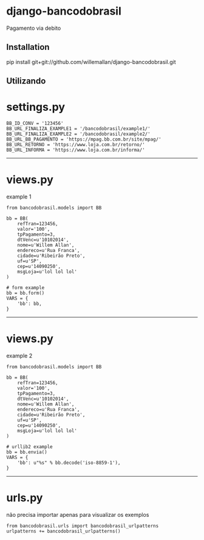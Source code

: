 django-bancodobrasil
========================

Pagamento via debito

Installation
------------

pip install git+git://github.com/willemallan/django-bancodobrasil.git


Utilizando
-----

# settings.py

    BB_ID_CONV = '123456'
    BB_URL_FINALIZA_EXAMPLE1 = '/bancodobrasil/example1/'
    BB_URL_FINALIZA_EXAMPLE2 = '/bancodobrasil/example2/'
    BB_URL_BB_PAGAMENTO = 'https://mpag.bb.com.br/site/mpag/'
    BB_URL_RETORNO = 'https://www.loja.com.br/retorno/'
    BB_URL_INFORMA = 'https://www.loja.com.br/informa/'



-----
# views.py

example 1

    from bancodobrasil.models import BB

    bb = BB(
        refTran=123456,
        valor='100',
        tpPagamento=3,
        dtVenc=u'10102014',
        nome=u'Willem Allan',
        endereco=u'Rua Franca',
        cidade=u'Ribeirão Preto',
        uf=u'SP',
        cep=u'14090250',
        msgLoja=u'lol lol lol'
    )

    # form example
    bb = bb.form()
    VARS = {
        'bb': bb,
    }



-----
# views.py

example 2

    from bancodobrasil.models import BB

    bb = BB(
        refTran=123456,
        valor='100',
        tpPagamento=3,
        dtVenc=u'10102014',
        nome=u'Willem Allan',
        endereco=u'Rua Franca',
        cidade=u'Ribeirão Preto',
        uf=u'SP',
        cep=u'14090250',
        msgLoja=u'lol lol lol'
    )

    # urllib2 example
    bb = bb.envia()
    VARS = {
        'bb': u"%s" % bb.decode('iso-8859-1'),
    }



-----
# urls.py

não precisa importar apenas para visualizar os exemplos

    from bancodobrasil.urls import bancodobrasil_urlpatterns
    urlpatterns += bancodobrasil_urlpatterns()







